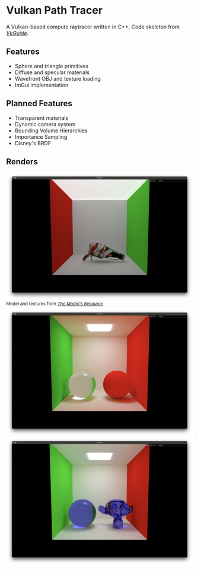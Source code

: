 # Vulkan Path Tracer
A Vulkan-based compute raytracer written in C++. Code skeleton from *[VkGuide](https://vkguide.dev/)*.

## Features
- Sphere and triangle primitives
- Diffuse and specular materials
- Wavefront OBJ and texture loading
- ImGui implementation

## Planned Features
- Transparent materials
- Dynamic camera system
- Bounding Volume Hierarchies
- Importance Sampling
- Disney's BRDF

## Renders
![](renders/squeezer_mtlmap.png)
<sup>Model and textures from *[The Model's Resource](https://www.models-resource.com/nintendo_switch/splatoon3/model/59382/)*</sup>
![](renders/dielectrics.png)
![](renders/monkey_dielectric.png)